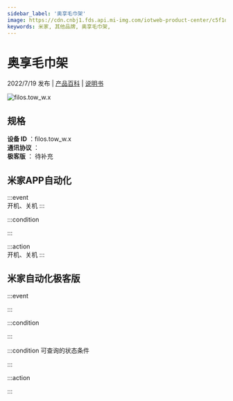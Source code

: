 ```yaml
---
sidebar_label: '奥享毛巾架'
image: https://cdn.cnbj1.fds.api.mi-img.com/iotweb-product-center/c5f1d4f089ef88432a9101ee6faa0e6f_1654494122053.png?GalaxyAccessKeyId=AKVGLQWBOVIRQ3XLEW&Expires=9223372036854775807&Signature=+fibGiEizCxVmqIVrOIMRXtXFqc=
keywords: 米家, 其他品牌, 奥享毛巾架, 
---
```

# 奥享毛巾架

2022/7/19 发布 | [产品百科](https://home.mi.com/webapp/content/baike/product/index.html?model=filos.tow_w.x/) | [说明书](https://home.mi.com/views/introduction.html?model=filos.tow_w.x&region=cn)

![filos.tow_w.x](https://cdn.cnbj1.fds.api.mi-img.com/iotweb-product-center/c5f1d4f089ef88432a9101ee6faa0e6f_1654494122053.png?GalaxyAccessKeyId=AKVGLQWBOVIRQ3XLEW&Expires=9223372036854775807&Signature=+fibGiEizCxVmqIVrOIMRXtXFqc=)

## 规格  
> 
**设备 ID** ：filos.tow_w.x  
**通讯协议** ：  
**极客版**  ： 待补充 


## 米家APP自动化  

:::event  
开机、关机
:::

:::condition  

:::

:::action   
开机、关机
:::

## 米家自动化极客版  

:::event  

:::

:::condition  

:::

:::condition 可查询的状态条件  

:::

:::action  

:::

        
